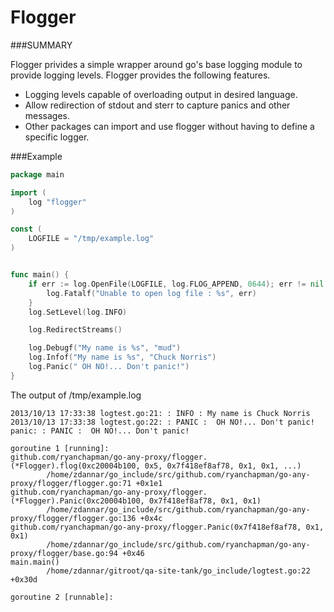 Flogger
=======

###SUMMARY

Flogger privides a simple wrapper around go's base logging module to provide
logging levels.  Flogger provides the following features.

* Logging levels capable of overloading output in desired language.
* Allow redirection of stdout and sterr to capture panics and other messages. 
* Other packages can import and use flogger without having to define a specific
  logger. 

###Example

```go
package main

import (
    log "flogger"
)

const (
    LOGFILE = "/tmp/example.log"
)


func main() {
    if err := log.OpenFile(LOGFILE, log.FLOG_APPEND, 0644); err != nil {
        log.Fatalf("Unable to open log file : %s", err)
    }
    log.SetLevel(log.INFO)

    log.RedirectStreams()

    log.Debugf("My name is %s", "mud")
    log.Infof("My name is %s", "Chuck Norris")
    log.Panic(" OH NO!... Don't panic!")
}
```

The output of /tmp/example.log

```
2013/10/13 17:33:38 logtest.go:21: : INFO : My name is Chuck Norris
2013/10/13 17:33:38 logtest.go:22: : PANIC :  OH NO!... Don't panic!
panic: : PANIC :  OH NO!... Don't panic!

goroutine 1 [running]:
github.com/ryanchapman/go-any-proxy/flogger.(*Flogger).flog(0xc20004b100, 0x5, 0x7f418ef8af78, 0x1, 0x1, ...)
        /home/zdannar/go_include/src/github.com/ryanchapman/go-any-proxy/flogger/flogger.go:71 +0x1e1
github.com/ryanchapman/go-any-proxy/flogger.(*Flogger).Panic(0xc20004b100, 0x7f418ef8af78, 0x1, 0x1)
        /home/zdannar/go_include/src/github.com/ryanchapman/go-any-proxy/flogger/flogger.go:136 +0x4c
github.com/ryanchapman/go-any-proxy/flogger.Panic(0x7f418ef8af78, 0x1, 0x1)
        /home/zdannar/go_include/src/github.com/ryanchapman/go-any-proxy/flogger/base.go:94 +0x46
main.main()
        /home/zdannar/gitroot/qa-site-tank/go_include/logtest.go:22 +0x30d

goroutine 2 [runnable]:
```
